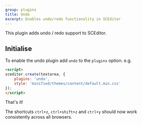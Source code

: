 ```yaml
---
group: plugins
title: Undo
excerpt: Enables undo/redo functionality in SCEditor
---
```

This plugin adds undo / redo support to SCEditor.


## Initialise

To enable the undo plugin add `undo` to the `plugins` option. e.g.

```html
<script>
sceditor.create(textarea, {
	plugins: 'undo',
	style: 'minified/themes/content/default.min.css'
});
</script>
```

That's it!

The shortcuts `ctrl+z`, `ctrl+shift+z` and `ctrl+y` should now work consistently
across all browsers.
